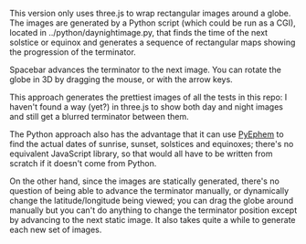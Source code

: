 This version only uses three.js to wrap rectangular images around a globe.
The images are generated by a Python script (which could be run as
a CGI), located in ../python/daynightimage.py, that finds the time
of the next solstice or equinox and generates a sequence of
rectangular maps showing the progression of the terminator.

Spacebar advances the terminator to the next image. You can rotate
the globe in 3D by dragging the mouse, or with the arrow keys.

This approach generates the prettiest images of all the tests in this
repo: I haven't found a way (yet?) in three.js to show both day and
night images and still get a blurred terminator between them.

The Python approach also has the advantage that it can use
[PyEphem](https://rhodesmill.org/pyephem/index.html)
to find the actual dates of sunrise, sunset, solstices and equinoxes;
there's no equivalent JavaScript library, so that would all have to
be written from scratch if it doesn't come from Python.

On the other hand, since the images are statically generated, there's
no question of being able to advance the terminator manually, or
dynamically change the latitude/longitude being viewed;
you can drag the globe around manually but you can't do anything
to change the terminator position except by advancing to the
next static image. It also takes quite a while to generate each
new set of images.
